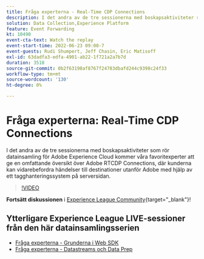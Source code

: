 ```yaml
---
title: Fråga experterna - Real-Time CDP Connections
description: I det andra av de tre sessionerna med boskapsaktiviteter som rör datainsamling för Adobe Experience Cloud kommer våra favoritexperter att ge en omfattande översikt över Adobe RTCDP Connections, där kunderna kan vidarebefordra händelser till destinationer utanför Adobe med hjälp av ett tagghanteringssystem på serversidan.
solution: Data Collection,Experience Platform
feature: Event Forwarding
kt: 10490
event-cta-text: Watch the replay
event-start-time: 2022-06-23 09:00-7
event-guests: Rudi Shumpert, Jeff Chasin, Eric Matisoff
exl-id: 63dadfa3-edfa-4901-ab22-1f721a2a7b7d
duration: 3518
source-git-commit: 0b2f63198af8767f24783dbafd244c9398c24f33
workflow-type: tm+mt
source-wordcount: '130'
ht-degree: 0%

---
```


# Fråga experterna: Real-Time CDP Connections

I det andra av de tre sessionerna med boskapsaktiviteter som rör datainsamling för Adobe Experience Cloud kommer våra favoritexperter att ge en omfattande översikt över Adobe RTCDP Connections, där kunderna kan vidarebefordra händelser till destinationer utanför Adobe med hjälp av ett tagghanteringssystem på serversidan.

>[!VIDEO](https://video.tv.adobe.com/v/344251/?quality=12&learn=on)

**Fortsätt diskussionen** i [Experience League Community](https://experienceleaguecommunities.adobe.com/t5/adobe-experience-platform-launch/experience-league-live-post-session-discussion-real-time-cdp/m-p/458195#M285){target="_blank"}!

## Ytterligare Experience League LIVE-sessioner från den här datainsamlingsserien

* [Fråga experterna - Grunderna i Web SDK](exl-live-episode-05-26-22.md)
* [Fråga experterna - Datastreams och Data Prep](exl-live-episode-07-21-22.md)

